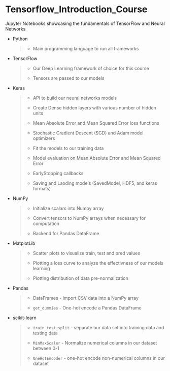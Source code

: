 # Tensorflow_Introduction_Course
Jupyter Notebooks showcasing the fundamentals of TensorFlow and Neural Networks

* Python
  > * Main programming language to run all frameworks
* TensorFlow
  > * Our Deep Learning framework of choice for this course
  > 
  > * Tensors are passed to our models 
* Keras
  > * API to build our neural networks models
  > 
  > * Create Dense hidden layers with various number of hidden units
  > 
  > * Mean Absolute Error and Mean Squared Error loss functions
  > 
  > * Stochastic Gradient Descent (SGD) and Adam model optimizers
  > 
  > * Fit the models to our training data
  > 
  > * Model evaluation on Mean Absolute Error and Mean Squared Error
  > 
  > * EarlyStopping callbacks
  > 
  > * Saving and Laoding models (SavedModel, HDF5, and keras formats)
* NumPy
  > * Initialize scalars into Numpy array
  > 
  > * Convert tensors to NumPy arrays when necessary for computation
  > 
  > * Backend for Pandas DataFrame
* MatplotLib
  > * Scatter plots to visualize train, test and pred values
  > 
  > * Plotting a loss curve to analyze the effectivness of our models learning
  > 
  > * Plotting distribution of data pre-normalization
* Pandas
  > * DataFrames - Import CSV data into a NumPy array
  > 
  > * `get_dummies` - One-hot encode a Pandas DataFrame
* scikit-learn
  > * `train_test_split` - separate our data set into training data and testing data
  > 
  > * `MinMaxScaler` - Normalize numerical columns in our dataset between 0-1
  > 
  > * `OneHotEncoder` - one-hot encode non-numerical columns in our dataset
